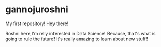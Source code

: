 # gannojuroshni
My first repository!
Hey there!

Roshni here,I'm relly interested in Data Science!
Because, that's what is going to rule the future!
It's really amazing to learn about new stuff!!
